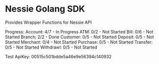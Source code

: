 # Nessie Golang SDK
Provides Wrapper Functions for Nessie API


Progress:
Account: 4/7 - In Progress
ATM: 0/2 - Not Started
Bill: 0/6 - Not Started
Branch: 2/2 - Done
Customer: 0/5 - Not Started
Deposit: 0/5 - Not Started
Merchant: 0/4 - Not Started
Purchase: 0/5 - Not Started
Transfer: 0/5 - Not Started
Withdrawl: 0/5 - Not Started

Test ApiKey: 00515c501bdde5a46e9e56394c140932
